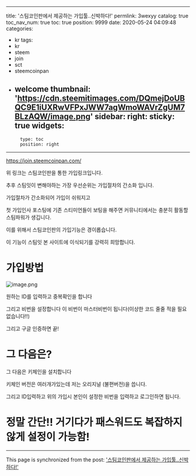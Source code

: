 
---
title: '스팀코인판에서 제공하는 가입툴..신박하다!'
permlink: 3wexyy
catalog: true
toc_nav_num: true
toc: true
position: 9999
date: 2020-05-24 04:09:48
categories:
- kr
tags:
- kr
- steem
- join
- sct
- steemcoinpan
- welcome
thumbnail: 'https://cdn.steemitimages.com/DQmejDoUBQC9E1iUXRwVFPxJWW7agWmoWAVrZgUM7BLzAQW/image.png'
sidebar:
    right:
        sticky: true
widgets:
    -
        type: toc
        position: right
---


https://join.steemcoinpan.com/

위 링크는 스팀코인판을 통한 가입링크입니다.

추후 스팀잇이 변해야하는 가장 우선순위는 가입절차의 간소화 입니다.

가입절차가 간소화되어 가입이 쉬워지고

첫 가입인사 포스팅에 기존 스티미언들이 보팅을 해주면 커뮤니티에서는 충분히 활동할 스팀파워가 생깁니다.

이를 위해서 스팀코인판의 가입기능은 경이롭습니다.

이 기능이 스팀잇 본 사이트에 이식되기를 강력히 희망합니다.

# 가입방법


![image.png](https://cdn.steemitimages.com/DQmejDoUBQC9E1iUXRwVFPxJWW7agWmoWAVrZgUM7BLzAQW/image.png)

원하는 ID를 입력하고 중복확인을 합니다

그리고 비번을 설정합니다 이 비번이 마스터비번이 됩니다(이상한 코드 줄줄 적을 필요없습니다!!)

그리고 구글 인증하면 끝!


# 그 다음은?

그 다음은 키체인을 설치합니다

키체인 버전은 여러개가있는데 저는 오리지널 (불편버전)을 씁니다.

그리고 ID입력하고 위의 가입시 본인이 설정한 비번을 입력하고 로그인하면 됩니다.



# 정말 간단!! 거기다가 패스워드도 복잡하지 않게 설정이 가능함!

- - -

This page is synchronized from the post: ['스팀코인판에서 제공하는 가입툴..신박하다!'](https://steemit.com/@virus707/3wexyy)
